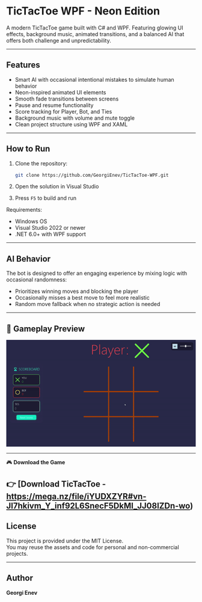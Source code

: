 # TicTacToe WPF - Neon Edition

A modern TicTacToe game built with C# and WPF. Featuring glowing UI effects, background music, animated transitions, and a balanced AI that offers both challenge and unpredictability.

---

## Features

- Smart AI with occasional intentional mistakes to simulate human behavior
- Neon-inspired animated UI elements
- Smooth fade transitions between screens
- Pause and resume functionality
- Score tracking for Player, Bot, and Ties
- Background music with volume and mute toggle
- Clean project structure using WPF and XAML

---

## How to Run

1. Clone the repository:
   ```bash
   git clone https://github.com/GeorgiEnev/TicTacToe-WPF.git
   ```

2. Open the solution in Visual Studio

3. Press `F5` to build and run

Requirements:
- Windows OS
- Visual Studio 2022 or newer
- .NET 6.0+ with WPF support

---

## AI Behavior

The bot is designed to offer an engaging experience by mixing logic with occasional randomness:

- Prioritizes winning moves and blocking the player
- Occasionally misses a best move to feel more realistic
- Random move fallback when no strategic action is needed
---
## 🎥 Gameplay Preview
![Gameplay Preview](https://github.com/GeorgiEnev/TicTacToe-WPF/blob/main/docs/Game%20Preview.gif)

---
🎮 **Download the Game**

👉 [Download TicTacToe - https://mega.nz/file/iYUDXZYR#vn-JI7hkivm_Y_inf92L6SnecF5DkMI_JJ08IZDn-wo) 
---

## License

This project is provided under the MIT License.  
You may reuse the assets and code for personal and non-commercial projects.

---

## Author

**Georgi Enev**  

